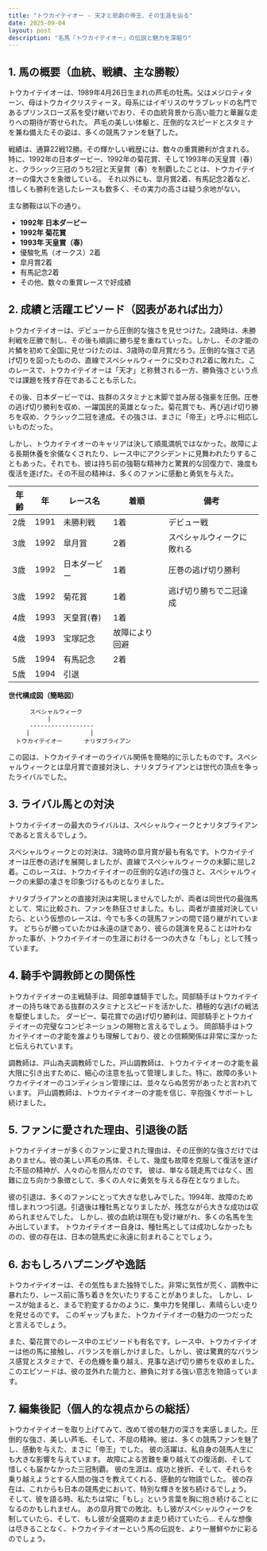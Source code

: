 ```yaml
---
title: "トウカイテイオー - 天才と悲劇の帝王、その生涯を辿る"
date: 2025-09-04
layout: post
description: "名馬『トウカイテイオー』の伝説と魅力を深堀り"
---
```


## 1. 馬の概要（血統、戦績、主な勝鞍）

トウカイテイオーは、1989年4月26日生まれの芦毛の牡馬。父はメジロティターン、母はトウカイクリスティーヌ。母系にはイギリスのサラブレッドの名門であるプリンスローズ系を受け継いでおり、その血統背景から高い能力と華麗な走りへの期待が寄せられた。  芦毛の美しい体躯と、圧倒的なスピードとスタミナを兼ね備えたその姿は、多くの競馬ファンを魅了した。

戦績は、通算22戦12勝。その輝かしい戦歴には、数々の重賞勝利が含まれる。特に、1992年の日本ダービー、1992年の菊花賞、そして1993年の天皇賞（春）と、クラシック三冠のうち2冠と天皇賞（春）を制覇したことは、トウカイテイオーの偉大さを象徴している。 それ以外にも、皐月賞2着、有馬記念2着など、惜しくも勝利を逃したレースも数多く、その実力の高さは疑う余地がない。

主な勝鞍は以下の通り。

* **1992年 日本ダービー**
* **1992年 菊花賞**
* **1993年 天皇賞（春）**
* 優駿牝馬（オークス）2着
* 皐月賞2着
* 有馬記念2着
* その他、数々の重賞レースで好成績


## 2. 成績と活躍エピソード（図表があれば出力）

トウカイテイオーは、デビューから圧倒的な強さを見せつけた。2歳時は、未勝利戦を圧勝で制し、その後も順調に勝ち星を重ねていった。しかし、その才能の片鱗を初めて全国に見せつけたのは、3歳時の皐月賞だろう。圧倒的な強さで逃げ切りを図ったものの、直線でスペシャルウィークに交わされ2着に敗れた。このレースで、トウカイテイオーは「天才」と称賛される一方、勝負強さという点では課題を残す存在であることも示した。

その後、日本ダービーでは、抜群のスタミナと末脚で並み居る強豪を圧倒。圧巻の逃げ切り勝利を収め、一躍国民的英雄となった。菊花賞でも、再び逃げ切り勝ちを収め、クラシック二冠を達成。その強さは、まさに「帝王」と呼ぶに相応しいものだった。

しかし、トウカイテイオーのキャリアは決して順風満帆ではなかった。故障による長期休養を余儀なくされたり、レース中にアクシデントに見舞われたりすることもあった。それでも、彼は持ち前の強靭な精神力と驚異的な回復力で、幾度も復活を遂げた。その不屈の精神は、多くのファンに感動と勇気を与えた。

| 年齢 | 年 | レース名 | 着順 | 備考 |
|---|---|---|---|---|
| 2歳 | 1991 | 未勝利戦 | 1着 | デビュー戦 |
| 3歳 | 1992 | 皐月賞 | 2着 | スペシャルウィークに敗れる |
| 3歳 | 1992 | 日本ダービー | 1着 | 圧巻の逃げ切り勝利 |
| 3歳 | 1992 | 菊花賞 | 1着 | 逃げ切り勝ちで二冠達成 |
| 4歳 | 1993 | 天皇賞(春) | 1着 |  |
| 4歳 | 1993 | 宝塚記念 | 故障により回避 |  |
| 5歳 | 1994 | 有馬記念 | 2着 |  |
| 5歳 | 1994 |  引退 |  |  |


**世代構成図（簡略図）**

```
      スペシャルウィーク
           |
      ------------------
     |                 |
  トウカイテイオー      ナリタブライアン
```

この図は、トウカイテイオーのライバル関係を簡略的に示したものです。スペシャルウィークとは皐月賞で直接対決し、ナリタブライアンとは世代の頂点を争ったライバルでした。


## 3. ライバル馬との対決

トウカイテイオーの最大のライバルは、スペシャルウィークとナリタブライアンであると言えるでしょう。

スペシャルウィークとの対決は、3歳時の皐月賞が最も有名です。トウカイテイオーは圧巻の逃げを展開しましたが、直線でスペシャルウィークの末脚に屈し2着。このレースは、トウカイテイオーの圧倒的な逃げの強さと、スペシャルウィークの末脚の凄さを印象づけるものとなりました。

ナリタブライアンとの直接対決は実現しませんでしたが、両者は同世代の最強馬として、常に比較され、ファンを熱狂させました。もし、両者が直接対決していたら、という仮想のレースは、今でも多くの競馬ファンの間で語り継がれています。  どちらが勝っていたかは永遠の謎であり、彼らの競演を見ることは叶わなかった事が、トウカイテイオーの生涯における一つの大きな「もし」として残っています。


## 4. 騎手や調教師との関係性

トウカイテイオーの主戦騎手は、岡部幸雄騎手でした。岡部騎手はトウカイテイオーの持ち味である抜群のスタミナとスピードを活かした、積極的な逃げの戦法を駆使しました。  ダービー、菊花賞での逃げ切り勝利は、岡部騎手とトウカイテイオーの完璧なコンビネーションの賜物と言えるでしょう。  岡部騎手はトウカイテイオーの才能を誰よりも理解しており、彼との信頼関係は非常に深かったと伝えられています。

調教師は、戸山為夫調教師でした。戸山調教師は、トウカイテイオーの才能を最大限に引き出すために、細心の注意を払って管理しました。特に、故障の多いトウカイテイオーのコンディション管理には、並々ならぬ苦労があったと言われています。  戸山調教師は、トウカイテイオーの才能を信じ、辛抱強くサポートし続けました。


## 5. ファンに愛された理由、引退後の話

トウカイテイオーが多くのファンに愛された理由は、その圧倒的な強さだけではありません。彼の美しい芦毛の馬体、そして、幾度も故障を克服して復活を遂げた不屈の精神が、人々の心を掴んだのです。  彼は、単なる競走馬ではなく、困難に立ち向かう象徴として、多くの人々に勇気を与える存在となりました。

彼の引退は、多くのファンにとって大きな悲しみでした。1994年、故障のため惜しまれつつ引退。引退後は種牡馬となりましたが、残念ながら大きな成功は収められませんでした。 しかし、彼の血統は現在も受け継がれ、多くの名馬を生み出しています。  トウカイテイオー自身は、種牡馬としては成功しなかったものの、彼の存在は、日本の競馬史に永遠に刻まれることでしょう。


## 6. おもしろハプニングや逸話

トウカイテイオーは、その気性もまた独特でした。非常に気性が荒く、調教中に暴れたり、レース前に落ち着きを欠いたりすることがありました。 しかし、レースが始まると、まるで豹変するかのように、集中力を発揮し、素晴らしい走りを見せるのです。 このギャップもまた、トウカイテイオーの魅力の一つだったと言えるでしょう。

また、菊花賞でのレース中のエピソードも有名です。レース中、トウカイテイオーは他の馬に接触し、バランスを崩しかけました。しかし、彼は驚異的なバランス感覚とスタミナで、その危機を乗り越え、見事な逃げ切り勝ちを収めました。 このエピソードは、彼の並外れた能力と、勝負に対する強い意志を物語っています。


## 7. 編集後記（個人的な視点からの総括）

トウカイテイオーを取り上げてみて、改めて彼の魅力の深さを実感しました。圧倒的な強さ、美しい芦毛、そして、不屈の精神。彼は、多くの競馬ファンを魅了し、感動を与えた、まさに「帝王」でした。  彼の活躍は、私自身の競馬人生にも大きな影響を与えています。  故障による苦難を乗り越えての復活劇、そして惜しくも届かなかった三冠制覇。  彼の生涯は、成功と挫折、そして、それらを乗り越えようとする人間の強さを教えてくれる、感動的な物語でした。  彼の存在は、これからも日本の競馬史において、特別な輝きを放ち続けるでしょう。  そして、彼を語る時、私たちは常に「もし」という言葉を胸に抱き続けることになるのかもしれません。  あの皐月賞での敗北、もし彼がスペシャルウィークを制していたら、そして、もし彼が全盛期のまま走り続けていたら…  そんな想像は尽きることなく、トウカイテイオーという馬の伝説を、より一層鮮やかに彩るのでしょう。
